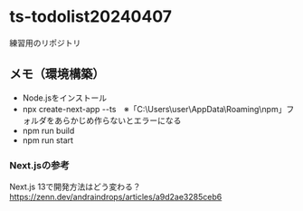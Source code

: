 # ts-todolist20240407
練習用のリポジトリ

## メモ（環境構築）
- Node.jsをインストール
- npx create-next-app --ts　※「C:\Users\user\AppData\Roaming\npm」フォルダをあらかじめ作らないとエラーになる
- npm run build
- npm run start

### Next.jsの参考
Next.js 13で開発方法はどう変わる？<br>
https://zenn.dev/andraindrops/articles/a9d2ae3285ceb6
